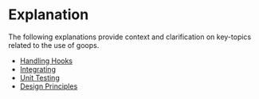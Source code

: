 # Explanation

The following explanations provide context and clarification on key-topics related to the use of goops.

- [Handling Hooks](handling_hooks.md)
- [Integrating](integrating.md)
- [Unit Testing](unit_testing.md)
- [Design Principles](design_principles.md)
